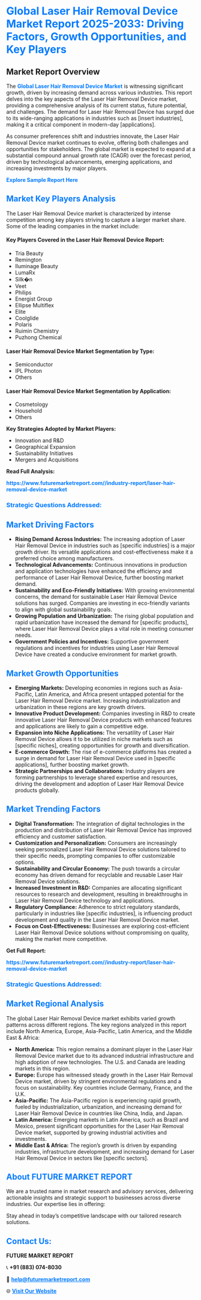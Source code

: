 <h1 style="color: #007BFF;">Global Laser Hair Removal Device Market Report 2025-2033: Driving Factors, Growth Opportunities, and Key Players</h1>

<section id="overview">
<h2>Market Report Overview</h2>
<p>The <a href="https://www.futuremarketreport.com//industry-report/laser-hair-removal-device-market" style="color: #007BFF; text-decoration: none;"><strong>Global Laser Hair Removal Device Market</strong></a> is witnessing significant growth, driven by increasing demand across various industries. This report delves into the key aspects of the Laser Hair Removal Device market, providing a comprehensive analysis of its current status, future potential, and challenges. The demand for Laser Hair Removal Device has surged due to its wide-ranging applications in industries such as [insert industries], making it a critical component in modern-day [applications].</p>
<p>As consumer preferences shift and industries innovate, the Laser Hair Removal Device market continues to evolve, offering both challenges and opportunities for stakeholders. The global market is expected to expand at a substantial compound annual growth rate (CAGR) over the forecast period, driven by technological advancements, emerging applications, and increasing investments by major players.</p>
</section>

<section id="overview">
<p><a href="https://www.futuremarketreport.com//request-sample/reportId=56508" style="color: #007BFF; text-decoration: none;"><strong>Explore Sample Report Here</strong></a></p>
</section>

<section id="key-players">
<h2 style="color: #007BFF;">Market Key Players Analysis</h2>
<p>The Laser Hair Removal Device market is characterized by intense competition among key players striving to capture a larger market share. Some of the leading companies in the market include:</p>
<h4>Key Players Covered in the Laser Hair Removal Device Report:</h4>
<ul><li>Tria Beauty</li><li>Remington</li><li>Iluminage Beauty</li><li>LumaRx</li><li>Silk�n</li><li>Veet</li><li>Philips</li><li>Energist Group</li><li>Ellipse Multiflex</li><li>Elite</li><li>Coolglide</li><li>Polaris</li><li>Ruimin Chemistry</li><li>Puzhong Chemical</li></ul>
<h4>Laser Hair Removal Device Market Segmentation by Type:</h4>
<ul><li>Semiconductor</li><li>IPL Photon</li><li>Others</li></ul>

<h4>Laser Hair Removal Device Market Segmentation by Application:</h4>
<ul><li>Cosmetology</li><li>Household</li><li>Others</li></ul>
<p><strong>Key Strategies Adopted by Market Players:</strong></p>
<ul>
<li>Innovation and R&D</li>
<li>Geographical Expansion</li>
<li>Sustainability Initiatives</li>
<li>Mergers and Acquisitions</li>
</ul>
</section>

<section>
<p><strong>Read Full Analysis: </strong></p><a href="https://www.futuremarketreport.com//industry-report/laser-hair-removal-device-market" style="color: #007BFF; text-decoration: none;"><strong>https://www.futuremarketreport.com//industry-report/laser-hair-removal-device-market</strong></a>
<h3 style="color: #007BFF;">Strategic Questions Addressed:</h3>
</section>

<section id="driving-factors">
<h2 style="color: #007BFF;">Market Driving Factors</h2>
<ul>
<li><strong>Rising Demand Across Industries:</strong> The increasing adoption of Laser Hair Removal Device in industries such as [specific industries] is a major growth driver. Its versatile applications and cost-effectiveness make it a preferred choice among manufacturers.</li>
<li><strong>Technological Advancements:</strong> Continuous innovations in production and application technologies have enhanced the efficiency and performance of Laser Hair Removal Device, further boosting market demand.</li>
<li><strong>Sustainability and Eco-Friendly Initiatives:</strong> With growing environmental concerns, the demand for sustainable Laser Hair Removal Device solutions has surged. Companies are investing in eco-friendly variants to align with global sustainability goals.</li>
<li><strong>Growing Population and Urbanization:</strong> The rising global population and rapid urbanization have increased the demand for [specific products], where Laser Hair Removal Device plays a vital role in meeting consumer needs.</li>
<li><strong>Government Policies and Incentives:</strong> Supportive government regulations and incentives for industries using Laser Hair Removal Device have created a conducive environment for market growth.</li>
</ul>
</section>

<section id="growth-opportunities">
<h2 style="color: #007BFF;">Market Growth Opportunities</h2>
<ul>
<li><strong>Emerging Markets:</strong> Developing economies in regions such as Asia-Pacific, Latin America, and Africa present untapped potential for the Laser Hair Removal Device market. Increasing industrialization and urbanization in these regions are key growth drivers.</li>
<li><strong>Innovative Product Development:</strong> Companies investing in R&D to create innovative Laser Hair Removal Device products with enhanced features and applications are likely to gain a competitive edge.</li>
<li><strong>Expansion into Niche Applications:</strong> The versatility of Laser Hair Removal Device allows it to be utilized in niche markets such as [specific niches], creating opportunities for growth and diversification.</li>
<li><strong>E-commerce Growth:</strong> The rise of e-commerce platforms has created a surge in demand for Laser Hair Removal Device used in [specific applications], further boosting market growth.</li>
<li><strong>Strategic Partnerships and Collaborations:</strong> Industry players are forming partnerships to leverage shared expertise and resources, driving the development and adoption of Laser Hair Removal Device products globally.</li>
</ul>
</section>

<section id="trending-factors">
<h2 style="color: #007BFF;">Market Trending Factors</h2>
<ul>
<li><strong>Digital Transformation:</strong> The integration of digital technologies in the production and distribution of Laser Hair Removal Device has improved efficiency and customer satisfaction.</li>
<li><strong>Customization and Personalization:</strong> Consumers are increasingly seeking personalized Laser Hair Removal Device solutions tailored to their specific needs, prompting companies to offer customizable options.</li>
<li><strong>Sustainability and Circular Economy:</strong> The push towards a circular economy has driven demand for recyclable and reusable Laser Hair Removal Device solutions.</li>
<li><strong>Increased Investment in R&D:</strong> Companies are allocating significant resources to research and development, resulting in breakthroughs in Laser Hair Removal Device technology and applications.</li>
<li><strong>Regulatory Compliance:</strong> Adherence to strict regulatory standards, particularly in industries like [specific industries], is influencing product development and quality in the Laser Hair Removal Device market.</li>
<li><strong>Focus on Cost-Effectiveness:</strong> Businesses are exploring cost-efficient Laser Hair Removal Device solutions without compromising on quality, making the market more competitive.</li>
</ul>
</section>

<section>
<p><strong>Get Full Report: </strong></p><a href="https://www.futuremarketreport.com//industry-report/laser-hair-removal-device-market" style="color: #007BFF; text-decoration: none;"><strong>https://www.futuremarketreport.com//industry-report/laser-hair-removal-device-market</strong></a>
<h3 style="color: #007BFF;">Strategic Questions Addressed:</h3>
</section>


<section id="regional-analysis">
<h2 style="color: #007BFF;">Market Regional Analysis</h2>
<p>The global Laser Hair Removal Device market exhibits varied growth patterns across different regions. The key regions analyzed in this report include North America, Europe, Asia-Pacific, Latin America, and the Middle East & Africa:</p>
<ul>
<li><strong>North America:</strong> This region remains a dominant player in the Laser Hair Removal Device market due to its advanced industrial infrastructure and high adoption of new technologies. The U.S. and Canada are leading markets in this region.</li>
<li><strong>Europe:</strong> Europe has witnessed steady growth in the Laser Hair Removal Device market, driven by stringent environmental regulations and a focus on sustainability. Key countries include Germany, France, and the U.K.</li>
<li><strong>Asia-Pacific:</strong> The Asia-Pacific region is experiencing rapid growth, fueled by industrialization, urbanization, and increasing demand for Laser Hair Removal Device in countries like China, India, and Japan.</li>
<li><strong>Latin America:</strong> Emerging markets in Latin America, such as Brazil and Mexico, present significant opportunities for the Laser Hair Removal Device market, supported by growing industrial activities and investments.</li>
<li><strong>Middle East & Africa:</strong> The region’s growth is driven by expanding industries, infrastructure development, and increasing demand for Laser Hair Removal Device in sectors like [specific sectors].</li>
</ul>
</section>

<footer>
<h2 style="color: #007BFF;">About FUTURE MARKET REPORT</h2>
<p>We are a trusted name in market research and advisory services, delivering actionable insights and strategic support to businesses across diverse industries. Our expertise lies in offering:</p>

<p>Stay ahead in today’s competitive landscape with our tailored research solutions.</p>

<h2 style="color: #007BFF;">Contact Us:</h2>
<p><strong>FUTURE MARKET REPORT</strong></p>
<p>📞 <strong>+91 (883) 074-8030</strong></p>
<p>📧 <strong><a href="mailto:help@futuremarketreport.com" style="color: #007BFF;">help@futuremarketreport.com</a></strong></p>
<p>🌐 <strong><a href="https://www.futuremarketreport.com/" style="color: #007BFF;">Visit Our Website</a></strong></p>
</footer>